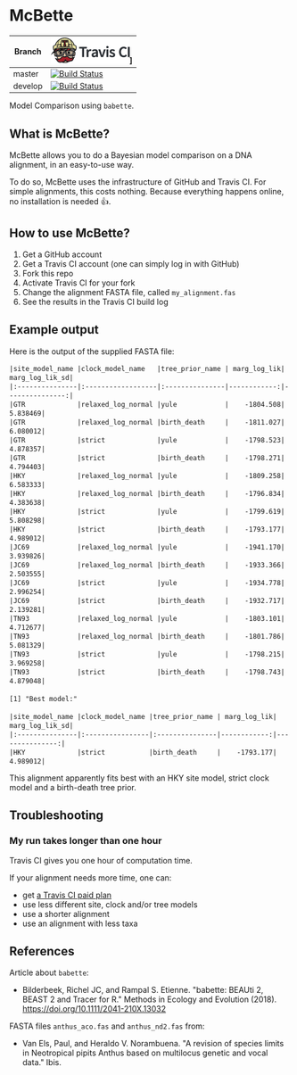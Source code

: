 # McBette

Branch|[![Travis CI logo](TravisCI.png)](https://travis-ci.org)]
---|---
master|[![Build Status](https://travis-ci.org/richelbilderbeek/McBette.svg?branch=master)](https://travis-ci.org/richelbilderbeek/McBette)
develop|[![Build Status](https://travis-ci.org/richelbilderbeek/McBette.svg?branch=develop)](https://travis-ci.org/richelbilderbeek/McBette)

Model Comparison using `babette`.

## What is McBette?

McBette allows you to do a Bayesian model comparison on a DNA alignment,
in an easy-to-use way.

To do so, McBette uses the infrastructure of GitHub and Travis CI. For simple
alignments, this costs nothing. Because everything happens online, 
no installation is needed :+1:.

## How to use McBette?

  1. Get a GitHub account
  2. Get a Travis CI account (one can simply log in with GitHub)
  3. Fork this repo
  4. Activate Travis CI for your fork
  5. Change the alignment FASTA file, called `my_alignment.fas`
  6. See the results in the Travis CI build log

## Example output

Here is the output of the supplied FASTA file:

```
|site_model_name |clock_model_name   |tree_prior_name | marg_log_lik| marg_log_lik_sd|
|:---------------|:------------------|:---------------|------------:|---------------:|
|GTR             |relaxed_log_normal |yule            |    -1804.508|        5.838469|
|GTR             |relaxed_log_normal |birth_death     |    -1811.027|        6.080012|
|GTR             |strict             |yule            |    -1798.523|        4.878357|
|GTR             |strict             |birth_death     |    -1798.271|        4.794403|
|HKY             |relaxed_log_normal |yule            |    -1809.258|        6.583333|
|HKY             |relaxed_log_normal |birth_death     |    -1796.834|        4.383638|
|HKY             |strict             |yule            |    -1799.619|        5.808298|
|HKY             |strict             |birth_death     |    -1793.177|        4.989012|
|JC69            |relaxed_log_normal |yule            |    -1941.170|        3.939826|
|JC69            |relaxed_log_normal |birth_death     |    -1933.366|        2.503555|
|JC69            |strict             |yule            |    -1934.778|        2.996254|
|JC69            |strict             |birth_death     |    -1932.717|        2.139281|
|TN93            |relaxed_log_normal |yule            |    -1803.101|        4.712677|
|TN93            |relaxed_log_normal |birth_death     |    -1801.786|        5.081329|
|TN93            |strict             |yule            |    -1798.215|        3.969258|
|TN93            |strict             |birth_death     |    -1798.743|        4.879048|

[1] "Best model:"

|site_model_name |clock_model_name |tree_prior_name | marg_log_lik| marg_log_lik_sd|
|:---------------|:----------------|:---------------|------------:|---------------:|
|HKY             |strict           |birth_death     |    -1793.177|        4.989012|
```

This alignment apparently fits best with an HKY site model, strict clock model
and a birth-death tree prior. 

## Troubleshooting

### My run takes longer than one hour

Travis CI gives you one hour of computation time. 

If your alignment needs more time, one can:

 * get [a Travis CI paid plan](https://travis-ci.com/plans)
 * use less different site, clock and/or tree models
 * use a shorter alignment
 * use an alignment with less taxa

## References

Article about `babette`:

 * Bilderbeek, Richel JC, and Rampal S. Etienne. "babette: BEAUti 2, BEAST 2 and Tracer for R." Methods in Ecology and Evolution (2018). https://doi.org/10.1111/2041-210X.13032

FASTA files `anthus_aco.fas` and `anthus_nd2.fas` from:
 
 * Van Els, Paul, and Heraldo V. Norambuena. "A revision of species limits in Neotropical pipits Anthus based on multilocus genetic and vocal data." Ibis.
